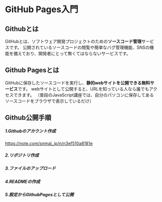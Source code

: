 # GitHub Pages入門

## Githubとは
GitHubとは、ソフトウェア開発プロジェクトのための**ソースコード管理**サービスです。
公開されているソースコードの閲覧や簡単なバグ管理機能、SNSの機能を備えており、開発者にとって無くてはならないサービスです。

## Github Pagesとは
GitHubに保存したソースコードを実行し、**静的webサイトを公開できる無料サービス**です。
webサイトとして公開すると、URLを知っている人なら誰でもアクセスできます。
（普段のJavaScript講座では、自分のパソコンに保存してあるソースコードをブラウザで表示しているだけ）

## Github公開手順
##### 1.Githubのアカウント作成
https://note.com/snmal_jp/n/n3ef510a8181e
##### 2.リポジトリ作成

##### 3.ファイルのアップロード
##### 4.READMEの作成
##### 5.設定からGithubPagesとして公開
